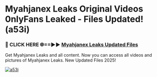# Myahjanex Leaks Original Videos 0nlyFans Leaked - Files Updated! (a53i)

<h3>🔴 CLICK HERE 🌐==►► <a href="https://tinyurl.com/ehrbuxhb" rel="nofollow">Myahjanex Leaks Updated Files</a></h3>

Get Myahjanex Leaks and all content. Now you can access all videos and pictures of Myahjanex Leaks. New Updated Files 2025!

[![a53i](https://i.imgur.com/lVYEuWS.gif)](https://tinyurl.com/ehrbuxhb)
